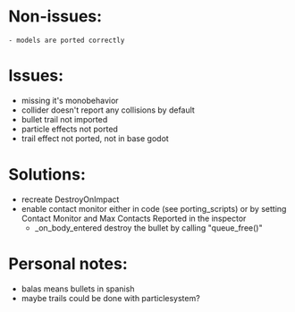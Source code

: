 # Non-issues:

    - models are ported correctly

# Issues:
    
- missing it's monobehavior
- collider doesn't report any collisions by default
- bullet trail not imported
- particle effects not ported
- trail effect not ported, not in base godot

# Solutions:

- recreate DestroyOnImpact
- enable contact monitor either in code (see porting_scripts) or by setting Contact Monitor and Max Contacts Reported in the inspector
    - _on_body_entered destroy the bullet by calling "queue_free()"

# Personal notes:

- balas means bullets in spanish
- maybe trails could be done with particlesystem?